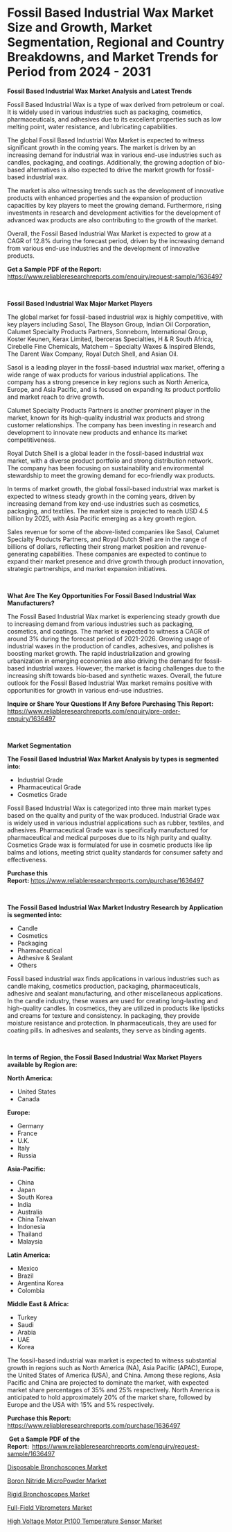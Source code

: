 <p><h1>Fossil Based Industrial Wax Market Size and Growth, Market Segmentation, Regional and Country Breakdowns, and Market Trends for Period from 2024 -  2031</h1></p><p><strong>Fossil Based Industrial Wax Market Analysis and Latest Trends</strong></p>
<p><p>Fossil Based Industrial Wax is a type of wax derived from petroleum or coal. It is widely used in various industries such as packaging, cosmetics, pharmaceuticals, and adhesives due to its excellent properties such as low melting point, water resistance, and lubricating capabilities.</p><p>The global Fossil Based Industrial Wax Market is expected to witness significant growth in the coming years. The market is driven by an increasing demand for industrial wax in various end-use industries such as candles, packaging, and coatings. Additionally, the growing adoption of bio-based alternatives is also expected to drive the market growth for fossil-based industrial wax.</p><p>The market is also witnessing trends such as the development of innovative products with enhanced properties and the expansion of production capacities by key players to meet the growing demand. Furthermore, rising investments in research and development activities for the development of advanced wax products are also contributing to the growth of the market.</p><p>Overall, the Fossil Based Industrial Wax Market is expected to grow at a CAGR of 12.8% during the forecast period, driven by the increasing demand from various end-use industries and the development of innovative products.</p></p>
<p><strong>Get a Sample PDF of the Report:&nbsp;</strong> <a href="https://www.reliableresearchreports.com/enquiry/request-sample/1636497">https://www.reliableresearchreports.com/enquiry/request-sample/1636497</a></p>
<p>&nbsp;</p>
<p><strong>Fossil Based Industrial Wax Major Market Players</strong></p>
<p><p>The global market for fossil-based industrial wax is highly competitive, with key players including Sasol, The Blayson Group, Indian Oil Corporation, Calumet Specialty Products Partners, Sonneborn, International Group, Koster Keunen, Kerax Limited, Iberceras Specialties, H & R South Africa, Cirebelle Fine Chemicals, Matchem – Specialty Waxes & Inspired Blends, The Darent Wax Company, Royal Dutch Shell, and Asian Oil.</p><p>Sasol is a leading player in the fossil-based industrial wax market, offering a wide range of wax products for various industrial applications. The company has a strong presence in key regions such as North America, Europe, and Asia Pacific, and is focused on expanding its product portfolio and market reach to drive growth.</p><p>Calumet Specialty Products Partners is another prominent player in the market, known for its high-quality industrial wax products and strong customer relationships. The company has been investing in research and development to innovate new products and enhance its market competitiveness.</p><p>Royal Dutch Shell is a global leader in the fossil-based industrial wax market, with a diverse product portfolio and strong distribution network. The company has been focusing on sustainability and environmental stewardship to meet the growing demand for eco-friendly wax products.</p><p>In terms of market growth, the global fossil-based industrial wax market is expected to witness steady growth in the coming years, driven by increasing demand from key end-use industries such as cosmetics, packaging, and textiles. The market size is projected to reach USD 4.5 billion by 2025, with Asia Pacific emerging as a key growth region.</p><p>Sales revenue for some of the above-listed companies like Sasol, Calumet Specialty Products Partners, and Royal Dutch Shell are in the range of billions of dollars, reflecting their strong market position and revenue-generating capabilities. These companies are expected to continue to expand their market presence and drive growth through product innovation, strategic partnerships, and market expansion initiatives.</p></p>
<p>&nbsp;</p>
<p><strong>What Are The Key Opportunities For Fossil Based Industrial Wax Manufacturers?</strong></p>
<p><p>The Fossil Based Industrial Wax market is experiencing steady growth due to increasing demand from various industries such as packaging, cosmetics, and coatings. The market is expected to witness a CAGR of around 3% during the forecast period of 2021-2026. Growing usage of industrial waxes in the production of candles, adhesives, and polishes is boosting market growth. The rapid industrialization and growing urbanization in emerging economies are also driving the demand for fossil-based industrial waxes. However, the market is facing challenges due to the increasing shift towards bio-based and synthetic waxes. Overall, the future outlook for the Fossil Based Industrial Wax market remains positive with opportunities for growth in various end-use industries.</p></p>
<p><strong>Inquire or Share Your Questions If Any Before Purchasing This Report:</strong> <a href="https://www.reliableresearchreports.com/enquiry/pre-order-enquiry/1636497">https://www.reliableresearchreports.com/enquiry/pre-order-enquiry/1636497</a></p>
<p>&nbsp;</p>
<p><strong>Market Segmentation</strong></p>
<p><strong>The Fossil Based Industrial Wax Market Analysis by types is segmented into:</strong></p>
<p><ul><li>Industrial Grade</li><li>Pharmaceutical Grade</li><li>Cosmetics Grade</li></ul></p>
<p><p>Fossil Based Industrial Wax is categorized into three main market types based on the quality and purity of the wax produced. Industrial Grade wax is widely used in various industrial applications such as rubber, textiles, and adhesives. Pharmaceutical Grade wax is specifically manufactured for pharmaceutical and medical purposes due to its high purity and quality. Cosmetics Grade wax is formulated for use in cosmetic products like lip balms and lotions, meeting strict quality standards for consumer safety and effectiveness.</p></p>
<p><strong>Purchase this Report:&nbsp;</strong><a href="https://www.reliableresearchreports.com/purchase/1636497">https://www.reliableresearchreports.com/purchase/1636497</a></p>
<p>&nbsp;</p>
<p><strong>The Fossil Based Industrial Wax Market Industry Research by Application is segmented into:</strong></p>
<p><ul><li>Candle</li><li>Cosmetics</li><li>Packaging</li><li>Pharmaceutical</li><li>Adhesive & Sealant</li><li>Others</li></ul></p>
<p><p>Fossil based industrial wax finds applications in various industries such as candle making, cosmetics production, packaging, pharmaceuticals, adhesive and sealant manufacturing, and other miscellaneous applications. In the candle industry, these waxes are used for creating long-lasting and high-quality candles. In cosmetics, they are utilized in products like lipsticks and creams for texture and consistency. In packaging, they provide moisture resistance and protection. In pharmaceuticals, they are used for coating pills. In adhesives and sealants, they serve as binding agents.</p></p>
<p>&nbsp;</p>
<p><strong>In terms of Region, the Fossil Based Industrial Wax Market Players available by Region are:</strong></p>
<p>
    <p> <strong> North America: </strong>
        <ul>
            <li>United States</li>
            <li>Canada</li>
        </ul>
        </p> 
    <p> <strong> Europe: </strong>
        <ul>
            <li>Germany</li>
            <li>France</li>
            <li>U.K.</li>
            <li>Italy</li>
            <li>Russia</li>
        </ul>
        </p> 
    <p> <strong> Asia-Pacific: </strong>
        <ul>
            <li>China</li>
            <li>Japan</li>
            <li>South Korea</li>
            <li>India</li>
            <li>Australia</li>
            <li>China Taiwan</li>
            <li>Indonesia</li>
            <li>Thailand</li>
            <li>Malaysia</li>
        </ul>
        </p> 
    <p> <strong> Latin America: </strong>
        <ul>
            <li>Mexico</li>
            <li>Brazil</li>
            <li>Argentina Korea</li>
            <li>Colombia</li>
        </ul>
        </p> 
    <p> <strong> Middle East & Africa: </strong>
        <ul>
            <li>Turkey</li>
            <li>Saudi</li>
            <li>Arabia</li>
            <li>UAE</li>
            <li>Korea</li>
        </ul>
    </p>
    </p>
<p><p>The fossil-based industrial wax market is expected to witness substantial growth in regions such as North America (NA), Asia Pacific (APAC), Europe, the United States of America (USA), and China. Among these regions, Asia Pacific and China are projected to dominate the market, with expected market share percentages of 35% and 25% respectively. North America is anticipated to hold approximately 20% of the market share, followed by Europe and the USA with 15% and 5% respectively.</p></p>
<p><strong>Purchase this Report: </strong><a href="https://www.reliableresearchreports.com/purchase/1636497">https://www.reliableresearchreports.com/purchase/1636497</a></p>
<p>&nbsp;<strong>Get a Sample PDF of the Report:&nbsp;&nbsp;</strong><a href="https://www.reliableresearchreports.com/enquiry/request-sample/1636497">https://www.reliableresearchreports.com/enquiry/request-sample/1636497</a></p>
<p><strong></strong></p>
<p><p><a href="https://medium.com/@shanatromp/disposable-bronchoscopes-market-competitive-analysis-market-trends-and-forecast-to-2031-7f3e615690a4">Disposable Bronchoscopes Market</a></p><p><a href="https://issuu.com/reportprime-2/docs/boron-nitride-micropowder-market-size-2030.pptx">Boron Nitride MicroPowder Market</a></p><p><a href="https://medium.com/@shanatromp/decoding-rigid-bronchoscopes-market-metrics-market-share-trends-and-growth-patterns-1df904341ded">Rigid Bronchoscopes Market</a></p><p><a href="https://github.com/bmorecock/Market-Research-Report-List-1/blob/main/full-field-vibrometers-market.md">Full-Field Vibrometers Market</a></p><p><a href="https://issuu.com/reportprime-2/docs/high-voltage-motor-pt100-temperature-sensor-market">High Voltage Motor Pt100 Temperature Sensor Market</a></p></p>